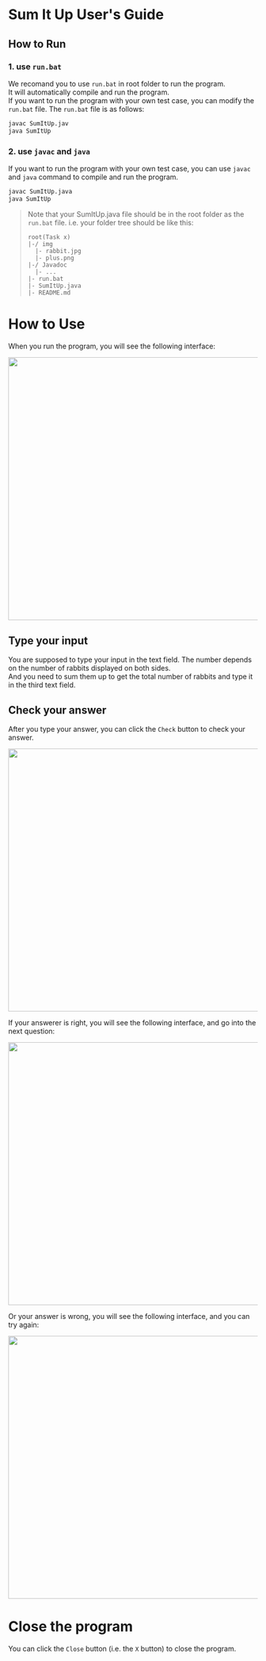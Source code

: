 # Sum It Up User's Guide

## How to Run
### 1. use `run.bat`
We recomand you to use `run.bat` in root folder to run the program.   
It will automatically compile and run the program.   
If you want to run the program with your own test case, you can modify the `run.bat` file. The `run.bat` file is as follows:

```bat
javac SumItUp.jav
java SumItUp
```

### 2. use `javac` and `java`
If you want to run the program with your own test case, you can use `javac` and `java` command to compile and run the program.
    
```bat
javac SumItUp.java
java SumItUp
```

> Note that your SumItUp.java file should be in the root folder as the `run.bat` file.
> i.e. your folder tree should be like this:
> ```
> root(Task x)
> |-/ img
>   |- rabbit.jpg
>   |- plus.png
> |-/ Javadoc
>   |- ...
> |- run.bat
> |- SumItUp.java
> |- README.md
> ```

# How to Use
When you run the program, you will see the following interface:

<div align=center>
<img src="https://dsm04pap003files.storage.live.com/y4mTJtgjWAU-VvSJ0GClzTxHU7Mn1r1T-GzZL2UuNs7vqIVgRM57CoxUws-97Oy0NUT8u48qRsJ0wOw-ZhPohXV8U0i2sZaARg8Zzyk7PSgRnos88i6KbJznIYXoRClIPRq6rZKkeR5BgeKvD3a51xXJbslcOpWLqTT39by5f709_1D9C3CkmwY1fAW25lexFVF?width=570&height=530&cropmode=none" width="570" height="530" />
</div>

## Type your input
You are supposed to type your input in the text field. The number depends on the number of rabbits displayed on both sides.  
And you need to sum them up to get the total number of rabbits and type it in the third text field.

## Check your answer
After you type your answer, you can click the `Check` button to check your answer.  

<div align=center>
<img src="https://dsm04pap003files.storage.live.com/y4mQtui72YTGcCPhy9AWFR_Kk7eUzG3EHA5vk4I0H45x2i0SD5YioTupU7T0MtL5vpJ-oxLwSP-eqYMvTds8cIo2XnK9C8-uUw_DLzuIuMGgb3YUwsXoraCmJHaDu7KlBFkwwPA7N4AdG8iynmoCWEzS-Ggky-Gb4_mFhPSniSAzHb_iRCEwV--wlZ7flNpNqTi?width=570&height=530&cropmode=none" width="570" height="530" />
</div>

If your answerer is right, you will see the following interface, and go into the next question:

<div align=center>
<img src="https://dsm04pap003files.storage.live.com/y4mr7Nv2pBeCUSytBZKCF3OFJe7Hf9nWUl48GIG79yxQQxAjlTWwL01H1nfkZn07fOiITmxYDboM_-U5FqH99beeWukNGg4ZBoTC_5oS_Vke5STcvP_b-mGZs5MDgnkz3eBBJu3SuXFBE9ficFMZdkcAeZZiYYNDJrirSv7nxYsoLTOAmGsXWBNWFW6WeJSDa_S?width=570&height=530&cropmode=none" width="570" height="530" />
</div>

Or your answer is wrong, you will see the following interface, and you can try again:

<div align=center>
<img src="https://dsm04pap003files.storage.live.com/y4mlOvOHFrQ2rndg2TZFVE1D18bpS-8nU-dp2diq2mBpDzuNZy4nOI2w6-HeDMaDEEWxTuC_5CfWAqMcYrzz44wgaXR8em2J_BDnup-u0irnzP-ddapA4Y73F6h8QHDZcsE53VhL8o1LrmbAsvOI_EAumW8zGIXXtzt1RCfHB8MTCXotXpxsUFwdQ-ovARA1xQc?width=570&height=530&cropmode=none" width="570" height="530" />
</div>

# Close the program
You can click the `Close` button (i.e. the `X` button) to close the program.
